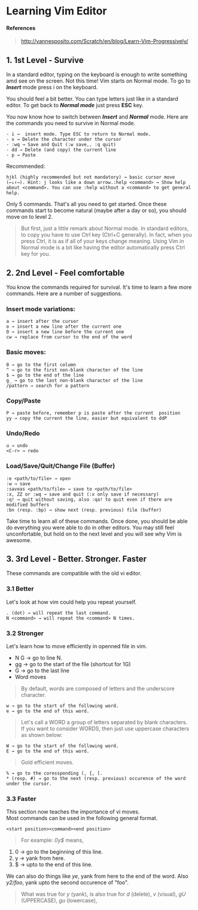 # Learning Vim Editor

#### References
><a>http://yannesposito.com/Scratch/en/blog/Learn-Vim-Progressively/</a>

## 1. 1st Level - Survive

In a standard editor, typing on the keyboard is enough to write something amd see on the screen. Not this time! Vim starts on Normal mode. To go to ***Insert*** mode press i on the keyboard.

You should feel a bit better. You can type letters just like in a standard editor. To get back to ***Normal mode*** just press **ESC** key.

You now know how to switch between ***Insert*** and ***Normal*** mode.
Here are the commands you need to survive in Normal mode.

	- i →  insert mode. Type ESC to return to Normal mode.
	- x → Delete the character under the cursor
	- :wq → Save and Quit (:w save,, :q quit)
	- dd → Delete (and copy) the current line
	- p → Paste

Recommended:

	hjkl (highly recommended but not mandatory) → basic cursor move (←↓↑→). Hint: j looks like a down arrow.:help <command> → Show help about <command>. You can use :help without a <command> to get general help.

Only 5 commands. That's all you need to get started. Once these commands start to become natural (maybe after a day or so), you should move on to level 2.

>But first, just a little remark about Normal mode. In standard editors, to copy you have to use Ctrl key (Ctrl+C generally). In fact, when you press Ctrl, it is as if all of your keys change meaning. Using Vim in Normal mode is a bit like having the editor automatically press Ctrl key for you.

## 2. 2nd Level - Feel comfortable

You know the commands required for survival. It's time to learn a few more commands. Here are a number of suggestions.

### Insert mode variations:

	a → insert after the cursor
	o → insert a new line after the current one
	O → insert a new line before the current one
	cw → replace from cursor to the end of the word

### Basic moves:

	0 → go to the first column
	^ → go to the first non-blank character of the line
	$ → go to the end of the line
	g_ → go to the last non-blank character of the line
	/pattern → search for a pattern
	
### Copy/Paste
	P → paste before, remember p is paste after the current  position 
	yy → copy the current the line, easier but equivalent to ddP

### Undo/Redo
	u → undo
	<C-r> → redo

### Load/Save/Quit/Change File (Buffer)
	:e <path/to/file> → open
	:w → save
	:saveas <path/to/file> → save to <path/to/file>
	:x, ZZ or :wq → save and quit (:x only save if necessary)
	:q! → quit without saving, also :qa! to quit even if there are modified buffers
	:bn (resp. :bp) → show next (resp. previous) file (buffer)

Take time to learn all of these commands. Once done, you should be able do everything you were able to do in other editors. You may still feel unconfortable, but hold on to the next level and you will see why Vim is awesome.

## 3. 3rd Level - Better. Stronger. Faster

These commands are compatible with the old vi editor.

### 3.1 Better

Let's look at how vim could help you repeat yourself.

	. (dot) → will repeat the last command.
	N <command> → will repeat the <command> N times.


### 3.2 Stronger

Let's learn how to move efficiently in openned file in vim.

+ N G → go to line N.
+ gg → go to the start of the file (shortcut for 1G)
+ G → go to the last line
+ Word moves
>By default, words are composed of letters and the underscore character.

	w → go to the start of the following word.
	e → go to the end of this word.
>Let's call a WORD a group of letters separated by blank characters.</br> If you want to consider WORDS, then just use uppercase characters as shown below:

	W → go to the start of the following word.
	E → go to the end of this word.

>Gold efficient moves.

	% → go to the coressponding (, {, [.
	* (resp. #) → go to the next (resp. previous) occurence of the word under the cursor.

### 3.3 Faster

This section now teaches the importance of vi moves.</br>
Most commands can be used in the following general format.

	<start position><command><end position> 

>For example: *0y$* means,</br>
1. 0 → go to the beginning of this line.
2. y → yank from here.
3. $ → upto to the end of this line.</br>

We can also do things like *ye*, yank from here to the end of the word. Also *y2/foo*, yank upto the second occurence of "foo".

>What was true for *y* (yank), is also true for *d* (delete), *v* (visual), *gU* (UPPERCASE), *gu* (lowercase),